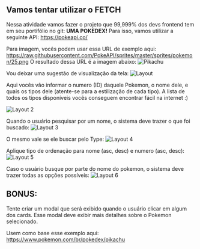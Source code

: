 ## Vamos tentar utilizar o FETCH

Nessa atividade vamos fazer o projeto que 99,999% dos devs frontend tem em seu portifólio no git: **UMA POKEDEX!**
Para isso, vamos utilizar a seguinte API:
https://pokeapi.co/

Para imagem, vocês podem usar essa URL de exemplo aqui:
https://raw.githubusercontent.com/PokeAPI/sprites/master/sprites/pokemon/25.png
O resultado dessa URL é a imagem abaixo:
![Pikachu](https://raw.githubusercontent.com/PokeAPI/sprites/master/sprites/pokemon/25.png)

Vou deixar uma sugestão de visualização da tela:
![Layout](https://ifpb.github.io/javascript-exercises/challenges/w3c/pokedex/assets/layout.png)

Aqui vocês vão informar o numero (ID) daquele Pokemon, o nome dele, e quais os tipos dele (atente-se para a estilização de cada tipo). A lista de todos os tipos disponíveis vocês conseguem encontrar fácil na internet :)

![Layout 2](https://ifpb.github.io/javascript-exercises/challenges/w3c/pokedex/assets/component-1.png)

Quando o usuário pesquisar por um nome, o sistema deve trazer o que foi buscado:
![Layout 3](https://ifpb.github.io/javascript-exercises/challenges/w3c/pokedex/assets/component-2.png)

O mesmo vale se ele buscar pelo Type:
![Layout 4](https://ifpb.github.io/javascript-exercises/challenges/w3c/pokedex/assets/component-3.png)

Aplique tipo de ordenação para nome (asc, desc) e numero (asc, desc):
![Layout 5](https://ifpb.github.io/javascript-exercises/challenges/w3c/pokedex/assets/component-4.png)

Caso o usuário busque por parte do nome do pokemon, o sistema deve trazer todas as opções possíveis:
![Layout 6](https://ifpb.github.io/javascript-exercises/challenges/w3c/pokedex/assets/component-5.png)

## BONUS:
Tente criar um modal que será exibido quando o usuário clicar em algum dos cards. Esse modal deve exibir mais detalhes sobre o Pokemon selecionado.

Usem como base esse exemplo aqui:
https://www.pokemon.com/br/pokedex/pikachu